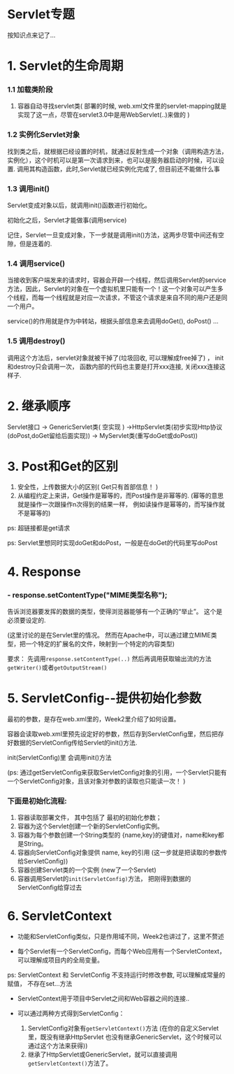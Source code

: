 # Servlet专题

按知识点来记了...

# 1. Servlet的生命周期

### 1.1 加载类阶段 
1. 容器自动寻找servlet类( 部署的时候, web.xml文件里的servlet-mapping就是实现了这一点，尽管在servlet3.0中是用WebServlet(..)来做的 )

### 1.2 实例化Servlet对象
找到类之后，就根据已经设置的时机，就通过反射生成一个对象（调用构造方法，实例化），这个时机可以是第一次请求到来，也可以是服务器启动的时候，可以设置.  调用其构造函数，此时,Servlet就已经实例化完成了, 但目前还不能做什么事

### 1.3 调用init() 
Servlet变成对象以后，就调用init()函数进行初始化。  

初始化之后，Servlet才能做事(调用service)

记住，Servlet一旦变成对象，下一步就是调用init()方法，这两步尽管中间还有空隙，但是连着的.

### 1.4 调用service()
当接收到客户端发来的请求时，容器会开辟一个线程，然后调用Servlet的service方法，因此，Servlet的对象在一个虚拟机里只能有一个！这一个对象可以产生多个线程，而每一个线程就是对应一次请求，不管这个请求是来自不同的用户还是同一个用户。  

service()的作用就是作为中转站，根据头部信息来去调用doGet(), doPost() ... 

### 1.5 调用destroy()
调用这个方法后，servlet对象就被干掉了(垃圾回收, 可以理解成free掉了) ， init和destroy只会调用一次， 函数内部的代码也主要是打开xxx连接, 关闭xxx连接这样子.

# 2. 继承顺序
Servlet接口 -> GenericServlet类( 空实现 ) ->HttpServlet类(初步实现Http协议(doPost,doGet留给后面实现)) -> MyServlet类(重写doGet或doPost))

# 3. Post和Get的区别
1. 安全性，上传数据大小的区别( Get只有首部信息！ )
2. 从编程约定上来讲，Get操作是幂等的，而Post操作是非幂等的. (幂等的意思就是操作一次跟操作n次得到的结果一样， 例如读操作是幂等的，而写操作就不是幂等的)



ps: 超链接都是get请求
 
ps: Servlet里想同时实现doGet和doPost，一般是在doGet的代码里写doPost

# 4. Response
### - response.setContentType("MIME类型名称");
告诉浏览器要发挥的数据的类型，使得浏览器能够有一个正确的“举止”。 这个是必须要设定的.

(这里讨论的是在Servlet里的情况。 然而在Apache中，可以通过建立MIME类型，把一个特定的扩展名的文件，映射到一个特定的内容类型)

要求： 先调用``response.setContentType(..)`` 然后再调用获取输出流的方法``getWriter()``或者``getOutputStream()``

# 5. ServletConfig--提供初始化参数

最初的参数，是存在web.xml里的，Week2里介绍了如何设置。

容器会读取web.xml里预先设定好的参数，然后存到ServletConfig里，然后把存好数据的ServletConfig传给Servlet的init()方法.

init(ServletConfig)里 会调用init()方法

(ps: 通过getServletConfig来获取ServletConfig对象的引用，一个Servlet只能有一个ServletConfig对象，且该对象对参数的读取也只能读一次！ )

### 下面是初始化流程:
1. 容器读取部署文件， 其中包括了 最初的初始化参数；
2. 容器为这个Servlet创建一个新的ServletConfig实例。
3. 容器为每个参数创建一个String类型的 {name,key}的键值对，name和key都是String。
4. 容器向ServletConfig对象提供 name, key的引用 (这一步就是把读取的参数传给ServletConfig))
5. 容器创建Servlet类的一个实例 (new了一个Servlet)
6. 容器调用Servlet的``init(ServletConfig)``方法， 把刚得到数据的ServletConfig给穿过去

# 6. ServletContext
- 功能和ServletConfig类似，只是作用域不同，Week2也讲过了，这里不赘述

- 每个Servlet有一个ServletConfig，而每个Web应用有一个ServletContext，可以理解成项目内的全局变量。

ps: ServletContext 和 ServletConfig 不支持运行时修改参数, 可以理解成常量的赋值， 不存在set...方法

- ServletContext用于项目中Servlet之间和Web容器之间的连接..

- 可以通过两种方式得到ServletConfig：
    1. ServletConfig对象有``getServletContext()``方法 (在你的自定义Servlet里，既没有继承HttpServlet 也没有继承GenericServlet，这个时候可以通过这个方法来获得))
    2. 继承了HttpServlet或GenericServlet，就可以直接调用``getServletContext()``方法了。